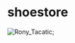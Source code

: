 # shoestore


![Rony_Tacatic](https://repository-images.githubusercontent.com/275728093/5247f500-b993-11ea-9793-589225d32ad1);
